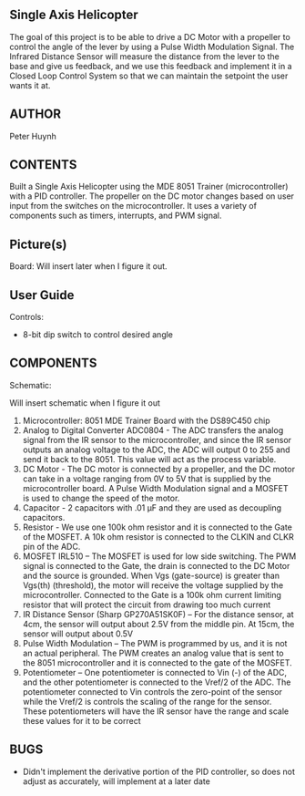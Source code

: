 Single Axis Helicopter
---
The goal of this project is to be able to drive a DC Motor with a propeller to control the angle of the lever by using a Pulse Width Modulation Signal. The Infrared Distance Sensor will measure the distance from the lever to the base and give us feedback, and we use this feedback and implement it in a Closed Loop Control System so that we can maintain the setpoint the user wants it at.

AUTHOR
---
Peter Huynh

CONTENTS
---
Built a Single Axis Helicopter using the MDE 8051 Trainer (microcontroller) with a PID controller. The propeller on the DC motor changes based on user input from the switches on the microcontroller. It uses a variety of components such as timers, interrupts, and PWM signal.

Picture(s)
---
Board:
Will insert later when I figure it out.

User Guide
---
Controls:
  * 8-bit dip switch to control desired angle 

COMPONENTS
---
Schematic:

Will insert schematic when I figure it out

1.	Microcontroller: 8051 MDE Trainer Board with the DS89C450 chip
2.	Analog to Digital Converter ADC0804 - The ADC transfers the analog signal from the IR sensor to the microcontroller, and since the IR sensor outputs an analog voltage to the ADC, the ADC will output 0 to 255 and send it back to the 8051. This value will act as the process variable.
3.	DC Motor - The DC motor is connected by a propeller, and the DC motor can take in a voltage ranging from 0V to 5V that is supplied by the microcontroller board. A Pulse Width Modulation signal and a MOSFET is used to change the speed of the motor.
4.	Capacitor - 2 capacitors with .01 μF and they are used as decoupling capacitors.
5.	Resistor - We use one 100k ohm resistor and it is connected to the Gate of the MOSFET. A 10k ohm resistor is connected to the CLKIN and CLKR pin of the ADC.
6.	MOSFET IRL510 – The MOSFET is used for low side switching. The PWM signal is connected to the Gate, the drain is connected to the DC Motor and the source is grounded. When Vgs (gate-source) is greater than Vgs(th) (threshold), the motor will receive the voltage supplied by the microcontroller. Connected to the Gate is a 100k ohm current limiting resistor that will protect the circuit from drawing too much current
7.	IR Distance Sensor (Sharp GP270A51SK0F) – For the distance sensor, at 4cm, the sensor will output about 2.5V from the middle pin. At 15cm, the sensor will output about 0.5V 
8.	Pulse Width Modulation – The PWM is programmed by us, and it is not an actual peripheral. The PWM creates an analog value that is sent to the 8051 microcontroller and it is connected to the gate of the MOSFET.
9.	Potentiometer – One potentiometer is connected to Vin (-) of the ADC, and the other potentiometer is connected to the Vref/2 of the ADC. The potentiometer connected to Vin controls the zero-point of the sensor while the Vref/2 is controls the scaling of the range for the sensor. These potentiometers will have the IR sensor have the range and scale these values for it to be correct 

BUGS
---
- Didn't implement the derivative portion of the PID controller, so does not adjust as accurately, will implement at a later date
